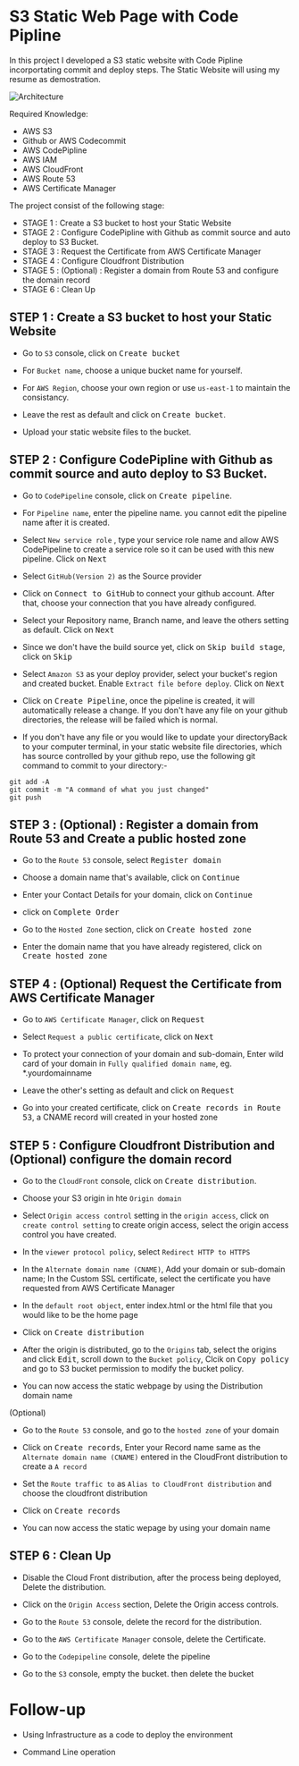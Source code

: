 # S3 Static Web Page with Code Pipline

In this project I developed a S3 static website with Code Pipline incorportating commit and deploy steps. The Static Website will using my resume as demostration.

![Architecture](https://github.com/danielWongHin/cv/blob/main/diagram.png)

Required Knowledge:

- AWS S3
- Github or AWS Codecommit
- AWS CodePipline
- AWS IAM
- AWS CloudFront
- AWS Route 53
- AWS Certificate Manager


The project consist of the following stage:

- STAGE 1 : Create a S3 bucket to host your Static Website
- STAGE 2 : Configure CodePipline with Github as commit source and auto deploy to S3 Bucket.
- STAGE 3 : Request the Certificate from AWS Certificate Manager 
- STAGE 4 : Configure Cloudfront Distribution
- STAGE 5 : (Optional) : Register a domain from Route 53 and configure the domain record
- STAGE 6 : Clean Up

## STEP 1 : Create a S3 bucket to host your Static Website

- Go to `S3` console, click on <kbd>Create bucket</kbd>

- For `Bucket name`, choose a unique bucket name for yourself.

- For `AWS Region`, choose your own region or use `us-east-1` to maintain the consistancy.

- Leave the rest as default and click on <kbd>Create bucket</kbd>.

- Upload your static website files to the bucket.

## STEP 2 : Configure CodePipline with Github as commit source and auto deploy to S3 Bucket.

- Go to `CodePipeline` console, click on <kbd>Create pipeline</kbd>.

- For `Pipeline name`, enter the pipeline name. you cannot edit the pipeline name after it is created.

- Select `New service role` , type your service role name and allow AWS CodePipeline to create a service role so it can be used with this new pipeline. Click on <kbd>Next</kbd>

- Select `GitHub(Version 2)` as the Source provider

- Click on <kbd>Connect to GitHub</kbd> to connect your github account. After that, choose your connection that you have already configured.

- Select your Repository name, Branch name, and leave the others setting as default. Click on <kbd>Next</kbd>

- Since we don't have the build source yet, click on <kbd>Skip build stage</kbd>, click on <kbd>Skip</kbd>

- Select `Amazon S3` as your deploy provider, select your bucket's region and created bucket. Enable `Extract file before deploy`. Click on <kbd>Next</kbd>

- Click on <kbd>Create Pipeline</kbd>, once the pipeline is created, it will automatically release a change. If you don't have any file on your github directories, the release will be failed which is normal. 

- If you don't have any file or you would like to update your directoryBack to your computer terminal, in your static website file directories, which has source controlled by your github repo, use the following git command to commit to your directory:-

```
git add -A
git commit -m "A command of what you just changed"
git push
```

## STEP 3 : (Optional) : Register a domain from Route 53 and Create a public hosted zone

- Go to the `Route 53` console, select <kbd>Register domain</kbd>

- Choose a domain name that's available, click on <kbd>Continue</kbd>

- Enter your Contact Details for your domain, click on <kbd>Continue</kbd>

- click on <kbd>Complete Order</kbd>

- Go to the `Hosted Zone` section, click on <kbd>Create hosted zone</kbd>

- Enter the domain name that you have already registered, click on <kbd>Create hosted zone</kbd>

## STEP 4 : (Optional) Request the Certificate from AWS Certificate Manager

- Go to `AWS Certificate Manager`, click on <kbd>Request</kbd>

- Select `Request a public certificate`, click on <kbd>Next</kbd>

- To protect your connection of your domain and sub-domain, Enter wild card of your domain in `Fully qualified domain name`, eg. *.yourdomainname

- Leave the other's setting as default and click on <kbd>Request</kbd>

- Go into your created certificate, click on <kbd>Create records in Route 53</kbd>, a CNAME record will created in your hosted zone

## STEP 5 : Configure Cloudfront Distribution and (Optional) configure the domain record

- Go to the `CloudFront` console, click on <kbd>Create distribution</kbd>.

- Choose your S3 origin in hte `Origin domain`

- Select `Origin access control` setting in the `origin access`, click on `create control setting` to create origin access, select the origin access control you have created.

- In the `viewer protocol policy`, select `Redirect HTTP to HTTPS`

- In the `Alternate domain name (CNAME)`, Add your domain or sub-domain name; In the Custom SSL certificate, select the certificate you have requested from AWS Certificate Manager

- In the `default root object`, enter index.html or the html file that you would like to be the home page

- Click on <kbd>Create distribution</kbd>

- After the origin is distributed, go to the `Origins` tab, select the origins and click <kbd>Edit</kbd>, scroll down to the `Bucket policy`, Clcik on <kbd>Copy policy</kbd> and go to S3 bucket permission to modify the bucket policy.

- You can now access the static webpage by using the Distribution domain name

(Optional)

- Go to the `Route 53` console, and go to the `hosted zone` of your domain

- Click on <kbd>Create records</kbd>, Enter your Record name same as the `Alternate domain name (CNAME)` entered in the CloudFront distribution to create a `A record`

- Set the `Route traffic to` as `Alias to CloudFront distribution` and choose the cloudfront distribution

- Click on <kbd>Create records</kbd>

- You can now access the static wepage by using your domain name

## STEP 6 : Clean Up

- Disable the Cloud Front distribution, after the process being deployed, Delete the distribution.

- Click on the `Origin Access` section, Delete the Origin access controls.

- Go to the `Route 53` console, delete the record for the distribution.

- Go to the `AWS Certificate Manager` console, delete the Certificate.

- Go to the `Codepipeline` console, delete the pipeline

- Go to the `S3` console, empty the bucket. then delete the bucket 

# Follow-up

- Using Infrastructure as a code to deploy the environment

- Command Line operation